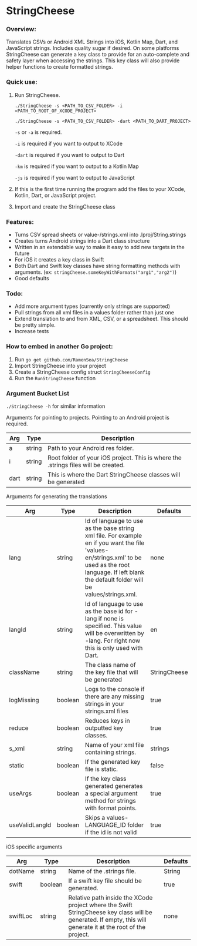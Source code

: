 # StringCheese
### Overview:
Translates CSVs or Android XML Strings into iOS, Kotlin Map, Dart, and JavaScript strings. Includes quality sugar if desired.
On some platforms StringCheese can generate a key class to provide for an auto-complete and safety layer when accessing the strings.
This key class will also provide helper functions to create formatted strings.

### Quick use:

1. Run StringCheese.

    `./StringCheese -s <PATH_TO_CSV_FOLDER> -i <PATH_TO_ROOT_OF_XCODE_PROJECT>`

    `./StringCheese -s <PATH_TO_CSV_FOLDER> -dart <PATH_TO_DART_PROJECT>`

    `-s` or `-a` is required.

    `-i` is required if you want to output to XCode

    `-dart` is required if you want to output to Dart

    `-km` is required if you want to output to a Kotlin Map

    `-js` is required if you want to output to JavaScript

2. If this is the first time running the program add the files to your XCode, Kotlin, Dart, or JavaScript project.
3. Import and create the StringCheese class

### Features:

* Turns CSV spread sheets or value-<language id>/strings.xml into <language id>.lproj/String.strings
* Creates turns Android strings into a Dart class structure
* Written in an extendable way to make it easy to add new targets in the future
* For iOS it creates a key class in Swift
* Both Dart and Swift key classes have string formatting methods with arguments. (ex: `stringCheese.someKeyWithFormats("arg1","arg2")`)
* Good defaults

### Todo:

* Add more argument types (currently only strings are supported)
* Pull strings from all xml files in a values folder rather than just one
* Extend translation to and from XML, CSV, or a spreadsheet. This should be pretty simple.
* Increase tests

### How to embed in another Go project:

1. Run `go get github.com/RamenSea/StringCheese`
2. Import StringCheese into your project
3. Create a StringCheese config struct `StringCheeseConfig`
4. Run the `RunStringCheese` function

### Argument Bucket List

`./StringCheese -h` for similar information

Arguments for pointing to projects. Pointing to an Android project is required.

| Arg | Type    | Description  |
| -------------- | ---------- | ------------ |
| a   | string | Path to your Android res folder.  |
| i   | string | Root folder of your iOS project. This is where the .strings files will be created.  |
| dart | string | This is where the Dart StringCheese classes will be generated  | 

Arguments for generating the translations

| Arg | Type    | Description  | Defaults |
| -------------- | ---------- | ------------ | ----------- |
| lang | string | Id of language to use as the base string xml file. For example en if you want the file 'values-en/strings.xml' to be used as the root language. If left blank the default folder will be values/strings.xml.  | none |
| langId | string| Id of language to use as the base id for -lang if none is specified. This value will be overwritten by -lang. For right now this is only used with Dart.  | en |
| className | string | The class name of the key file that will be generated  | StringCheese |
| logMissing | boolean | Logs to the console if there are any missing strings in your strings.xml files  | true |
| reduce | boolean | Reduces keys in outputted key classes. | true |
| s_xml | string | Name of your xml file containing strings. | strings |
| static | boolean | If the generated key file is static. | false |
| useArgs | boolean | If the key class generated generates a special argument method for strings with format points. | true |
| useValidLangId | boolean | Skips a values-LANGUAGE_ID folder if the id is not valid | true |

iOS specific arguments

| Arg | Type    | Description  | Defaults |
| -------------- | ---------- | ------------ | ----------- |
| dotName   | string | Name of the .strings file.  | String |
| swift   | boolean | If a swift key file should be generated.  | true |
| swiftLoc | string | Relative path inside the XCode project where the Swift StringCheese key class will be generated. If empty, this will generate it at the root of the project. | none |
